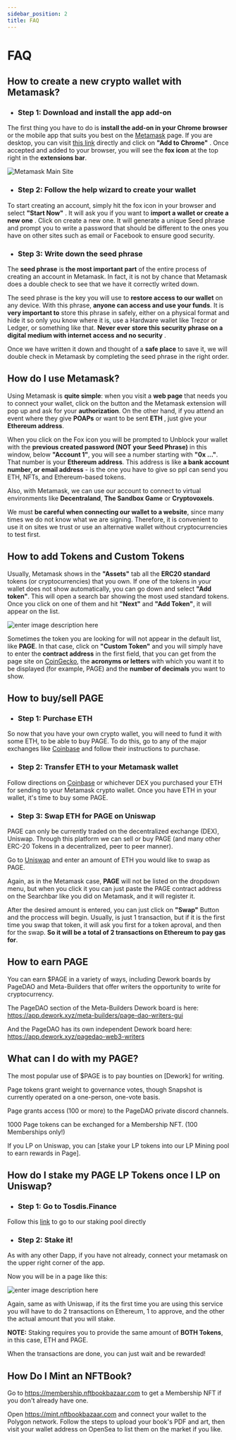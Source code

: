 ```yaml
---
sidebar_position: 2
title: FAQ
---
```


# FAQ

## How to create a new crypto wallet with Metamask?

- ### Step 1: Download and install the app add-on
The first thing you have to do is **install the add-on in your Chrome browser** or the mobile app that suits you best on the [Metamask](https://metamask.io/download.html) page. If you are desktop, you can visit [this link](https://chrome.google.com/webstore/detail/metamask/nkbihfbeogaeaoehlefnkodbefgpgknn) directly and click on **"Add to Chrome"** . Once accepted and added to your browser, you will see the **fox icon** at the top right in the **extensions bar**.

![Metamask Main Site](https://static.wixstatic.com/media/f24844_887fb772f5434b5b899a81d6d97e598f~mv2.png/v1/fill/w_554,h_393,al_c,q_95/f24844_887fb772f5434b5b899a81d6d97e598f~mv2.webp)

- ### Step 2: Follow the help wizard to create your wallet
To start creating an account, simply hit the fox icon in your browser and select **"Start Now"** . It will ask you if you want to **import a wallet or create a new one** . Click on create a new one. It will generate a unique Seed phrase and prompt you to write a password that should be different to the ones you have on other sites such as email or Facebook to ensure good security. 

- ### Step 3: Write down the seed phrase
The **seed phrase** is **the most important part** of the entire process of creating an account in Metamask. In fact, it is not by chance that Metamask does a double check to see that we have it correctly writed down. 

The seed phrase is the key you will use to **restore access to our wallet** on any device. With this phrase, **anyone can access and use your funds**. It is **very important to** store this phrase in safely, either on a physical format and hide it so only you know where it is, use a Hardware wallet like Trezor or Ledger, or something like that. **Never  ever** **store this security phrase on a digital medium with internet access and no security** .

Once we have written it down and thought of a **safe place** to save it, we will double check in Metamask by completing the seed phrase in the right order.

## How do I use Metamask?
Using Metamask is **quite simple**: when you visit a **web page** that needs you to connect your wallet, click on the button and the Metamask extension will pop up and ask for your **authorization**. On the other hand, if you attend an event where they give **POAPs** or want to be sent **ETH** , just give your **Ethereum address**. 

When you click on the Fox icon you will be prompted to Unblock your wallet with the **previous created password (NOT your Seed Phrase)** in this window, below **"Account 1"**, you will see a number starting with **"0x ..."**. That number is your **Ethereum address**. This address is like **a bank account number, or email address** - is the one you have to give so ppl can send you ETH, NFTs, and Ethereum-based tokens.

Also, with Metamask, we can use our account to connect to virtual environments like **Decentraland**, **The Sandbox Game** or **Cryptovoxels**.

We must **be careful when connecting our wallet to a website**, since many times we do not know what we are signing. Therefore, it is convenient to use it on sites we trust or use an alternative wallet without cryptocurrencies to test first.

## How to add Tokens and Custom Tokens
Usually, Metamask shows in the **"Assets"** tab all the **ERC20 standard** tokens (or cryptocurrencies) that you own. If one of the tokens in your wallet does not show automatically, you can go down and select **"Add token"**. This will open a search bar showing the most used standard tokens. Once you click on one of them and hit **"Next"** and **"Add Token"**, it will appear on the list.

![enter image description here](https://static.wixstatic.com/media/f24844_464105d2d4274a78b38e4421466409c6~mv2.png/v1/fill/w_207,h_345,al_c,q_95/f24844_464105d2d4274a78b38e4421466409c6~mv2.webp)

Sometimes the token you are looking for will not appear in the default list, like **PAGE**. In that case, click on **"Custom Token"** and you will simply have to enter the **contract address** in the first field, that you can get from the page site on [CoinGecko](https://www.coingecko.com/en/coins/page), the **acronyms or letters** with which you want it to be displayed (for example, PAGE) and the **number of decimals** you want to show.

## How to buy/sell PAGE

- ### Step 1: Purchase ETH
So now that you have your own crypto wallet, you will need to fund it with some ETH, to be able to buy PAGE. To do this, go to any of the major exchanges like [Coinbase](https://www.coinbase.com/) and follow their instructions to purchase.
- ### Step 2: Transfer ETH to your Metamask wallet
Follow directions on [Coinbase](https://www.coinbase.com/learn/tips-and-tutorials/how-to-send-crypto) or whichever DEX you purchased your ETH for sending to your Metamask crypto wallet. Once you have ETH in your wallet, it's time to buy some PAGE.

- ### Step 3: Swap ETH for PAGE on Uniswap

PAGE can only be currently traded on the decentralized exchange (DEX), Uniswap. Through this platform we can sell or buy PAGE (and many other ERC-20 Tokens in a decentralized, peer to peer manner). 

Go to [Uniswap](https://bit.ly/swap-page) and enter an amount of ETH you would like to swap as PAGE. 

Again, as in the Metamask case, **PAGE** will not be listed on the dropdown menu, but when you click it you can just paste the PAGE contract address on the Searchbar like you did on Metamask, and it will register it.

After the desired amount is entered, you can just click on **"Swap"** Button and the proccess will begin. Usually, is just 1 transaction, but if it is the first time you swap that token, it will ask you first for a token aproval, and then for the swap. **So it will be a total of 2 transactions on Ethereum to pay gas for**.

## How to earn PAGE
You can earn $PAGE in a variety of ways, including Dework boards by PageDAO and Meta-Builders that offer writers the opportunity to write for cryptocurrency. 

The PageDAO section of the Meta-Builders Dework board is here: https://app.dework.xyz/meta-builders/page-dao-writers-gui

And the PageDAO has its own independent Dework board here: https://app.dework.xyz/pagedao-web3-writers

## What can I do with my PAGE?

The most popular use of $PAGE is to pay bounties on [Dework] for writing. 

Page tokens grant weight to governance votes, though Snapshot is currently operated on a one-person, one-vote basis. 

Page grants access (100 or more) to the PageDAO private discord channels. 

1000 Page tokens can be exchanged for a Membership NFT. (100 Memberships only!)

If you LP on Uniswap, you can [stake your LP tokens into our LP Mining pool to earn rewards in Page].


## How do I stake my PAGE LP Tokens once I LP on Uniswap?

- ### Step 1: Go to Tosdis.Finance

Follow this [link](https://app.tosdis.finance/poolView?pool=0xafee6e3a2f029d87456d500119603d8a1f600272) to go to our staking pool directly

- ### Step 2: Stake it!

As with any other Dapp, if you have not already, connect your metamask on the upper right corner of the app.

Now you will be in a page like this:

![enter image description here](https://lh3.googleusercontent.com/pw/AM-JKLUXA7OOuAreWADwEFpkB-NDT6FfIU-xk2SQbvAO9g1i7AptPc2gw7s1ThLyoo6I46LmUooYQ7gdONuc0hRzQqkBX0lG0P-Mf66C38PGexKmvOiCvGOB08tDYtRSV7vwUF2a7RoIMWbXCIRddgktS94=w812-h645-no?authuser=0)

Again, same as with Uniswap, if its the first time you are using this service you will have to do 2 transactions on Ethereum, 1 to approve, and the other the actual amount that you will stake.

**NOTE:** Staking requires you to provide the same amount of **BOTH Tokens**, in this case, ETH and PAGE.

When the transactions are done, you can just wait and be rewarded! 



## **How Do I Mint an NFTBook?**

Go to https://membership.nftbookbazaar.com to get a Membership NFT if you don't already have one.

Open https://mint.nftbookbazaar.com and connect your wallet to the Polygon network. Follow the steps to upload your book's PDF and art, then visit your wallet address on OpenSea to list them on the market if you like.
